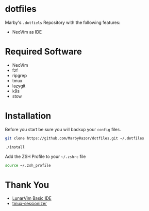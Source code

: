 # dotfiles

Marby's `.dotfiels` Repository with the following features:

- NeoVim as IDE

# Required Software

- NeoVim
- fzf
- ripgrep
- tmux
- lazygit
- k9s
- stow

# Installation 

Before you start be sure you will backup your `config` files.

```sh
git clone https://github.com/MarbyRazor/dotfiles.git ~/.dotfiles
```

```sh
./install
```

Add the ZSH Profile to your `~/.zshrc` file
```sh
source ~/.zsh_profile
```

# Thank You

- [LunarVim Basic IDE](https://github.com/LunarVim/nvim-basic-ide) 
- [tmux-sessionizer](https://github.com/edr3x/tmux-sessionizer) 

